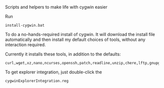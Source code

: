 Scripts and helpers to make life with cygwin easier

Run 

    install-cygwin.bat
	
To do a no-hands-required install of cygwin.
It will download the install file automatically and then install my default choices of tools, without any interaction required.

Currently it installs these tools, in addition to the defaults:

    curl,wget,xz,nano,ncurses,openssh,patch,readline,unzip,chere,lftp,gnupg,rsync
	
To get explorer integration, just double-click the 

    cygwinExplorerIntegration.reg